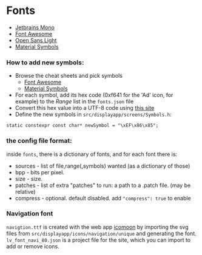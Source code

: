# Fonts

- [Jetbrains Mono](https://www.jetbrains.com/lp/mono/)
- [Font Awesome](https://fontawesome.com/v5/cheatsheet/free/solid)
- [Open Sans Light](https://fonts.google.com/specimen/Open+Sans)
- [Material Symbols](https://fonts.google.com/icons)

### How to add new symbols:

- Browse the cheat sheets and pick symbols
  - [Font Awesome](https://fontawesome.com/v5/cheatsheet/free/solid)
  - [Material Symbols](https://fonts.google.com/icons)
- For each symbol, add its hex code (0xf641 for the 'Ad' icon, for example) to the *Range* list in the `fonts.json` file
- Convert this hex value into a UTF-8 code
  using [this site](http://www.ltg.ed.ac.uk/~richard/utf-8.cgi?input=f185&mode=hex)
- Define the new symbols in `src/displayapp/screens/Symbols.h`:

```
static constexpr const char* newSymbol = "\xEF\x86\x85";
```

### the config file format:

inside `fonts`, there is a dictionary of fonts,
and for each font there is:
- sources - list of file,range(,symbols) wanted (as a dictionary of those)
- bpp - bits per pixel.
- size - size.
- patches - list of extra "patches" to run: a path to a .patch file. (may be relative)
- compress - optional. default disabled. add `"compress": true` to enable

### Navigation font

`navigtion.ttf` is created with the web app [icomoon](https://icomoon.io/app) by importing the svg files from `src/displayapp/icons/navigation/unique` and generating the font. `lv_font_navi_80.json` is a project file for the site, which you can import to add or remove icons.
